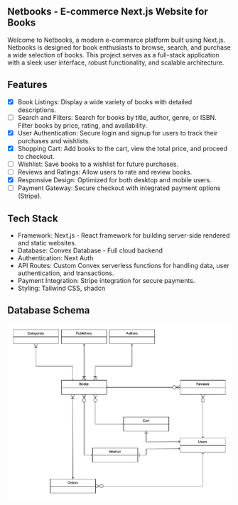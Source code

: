 ## Netbooks - E-commerce Next.js Website for Books

Welcome to Netbooks, a modern e-commerce platform built using Next.js. Netbooks is designed for book enthusiasts to browse, search, and purchase a wide selection of books. This project serves as a full-stack application with a sleek user interface, robust functionality, and scalable architecture.

## Features

- [x] Book Listings: Display a wide variety of books with detailed descriptions.
- [ ] Search and Filters: Search for books by title, author, genre, or ISBN. Filter books by price, rating, and availability.
- [x] User Authentication: Secure login and signup for users to track their purchases and wishlists.
- [x] Shopping Cart: Add books to the cart, view the total price, and proceed to checkout.
- [ ] Wishlist: Save books to a wishlist for future purchases.
- [ ] Reviews and Ratings: Allow users to rate and review books.
- [x] Responsive Design: Optimized for both desktop and mobile users.
- [ ] Payment Gateway: Secure checkout with integrated payment options (Stripe).

## Tech Stack

- Framework: Next.js - React framework for building server-side rendered and static websites.
- Database: Convex Database - Full cloud backend
- Authentication: Next Auth
- API Routes: Custom Convex serverless functions for handling data, user authentication, and transactions.
- Payment Integration: Stripe integration for secure payments.
- Styling: Tailwind CSS, shadcn

## Database Schema

![schema](./docs/schema.png)
